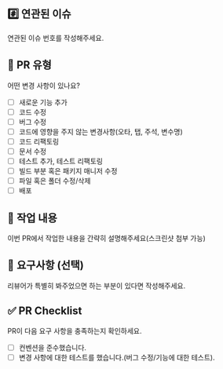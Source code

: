 ## #️⃣ 연관된 이슈

연관된 이슈 번호를 작성해주세요.

## 💯 PR 유형

어떤 변경 사항이 있나요?

- [ ] 새로운 기능 추가
- [ ] 코드 수정
- [ ] 버그 수정
- [ ] 코드에 영향을 주지 않는 변경사항(오타, 탭, 주석, 변수명)
- [ ] 코드 리팩토링
- [ ] 문서 수정
- [ ] 테스트 추가, 테스트 리팩토링
- [ ] 빌드 부분 혹은 패키지 매니저 수정
- [ ] 파일 혹은 폴더 수정/삭제
- [ ] 배포

## 📝 작업 내용

이번 PR에서 작업한 내용을 간략히 설명해주세요(스크린샷 첨부 가능)

## 💬 요구사항 (선택)

리뷰어가 특별히 봐주었으면 하는 부분이 있다면 작성해주세요.

## ✅ PR Checklist

PR이 다음 요구 사항을 충족하는지 확인하세요.

- [ ] 컨벤션을 준수했습니다.
- [ ] 변경 사항에 대한 테스트를 했습니다.(버그 수정/기능에 대한 테스트).
